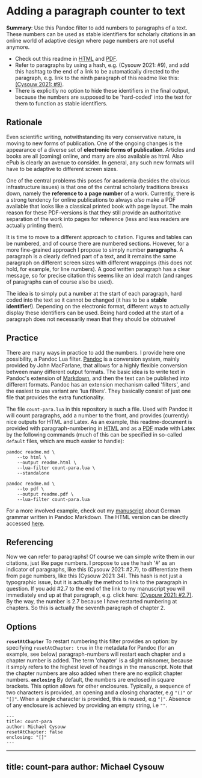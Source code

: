 # Adding a paragraph counter to text

**Summary**: Use this Pandoc filter to add numbers to paragraphs of a text. These numbers can be used as stable identifiers for scholarly citations in an online world of adaptive design where page numbers are not useful anymore.

- Check out this readme in [HTML](https://gitcdn.link/repo/cysouw/count-para/main/readme.html) and [PDF](https://gitcdn.link/repo/cysouw/count-para/main/readme.pdf).
- Refer to paragraphs by using a hash, e.g. (Cysouw 2021: #9), and add this hashtag to the end of a link to be automatically directed to the paragraph, e.g. link to the ninth paragraph of this readme like this: [(Cysouw 2021: #9)](https://gitcdn.link/repo/cysouw/count-para/main/readme.html#9).
- There is explicitly no option to hide these identifiers in the final output, because the numbers are supposed to be 'hard-coded' into the text for them to function as stable identifiers.

## Rationale

Even scientific writing, notwithstanding its very conservative nature, is moving to new forms of publication. One of the ongoing changes is the appearance of a diverse set of **electronic forms of publication**. Articles and books are all (coming) online, and many are also available as html. Also ePub is clearly an avenue to consider. In general, any such new formats will have to be adaptive to different screen sizes.

One of the central problems this poses for academia (besides the obvious infrastructure issues) is that one of the central scholarly traditions breaks down, namely the **reference to a page number** of a work. Currently, there is a strong tendency for online publications to always *also* make a PDF available that looks like a classical printed book with page layout. The main reason for these PDF-versions is that they still provide an authoritative separation of the work into pages for reference (less and less readers are actually printing them).

It is time to move to a different approach to citation. Figures and tables can be numbered, and of course there are numbered sections. However, for a more fine-grained approach I propose to simply number **paragraphs**. A paragraph is a clearly defined part of a text, and it remains the same paragraph on different screen sizes with different wrappings (this does not hold, for example, for line numbers). A good written paragraph has a clear message, so for precise citation this seems like an ideal match (and ranges of paragraphs can of course also be used).

The idea is to simply put a number at the start of each paragraph, hard coded into the text so it cannot be changed (it has to be a **stable identifier**!). Depending on the electronic format, different ways to actually display these identifiers can be used. Being hard coded at the start of a paragraph does not necessarily mean that they should be obtrusive!

## Practice

There are many ways in practice to add the numbers. I provide here one possibility, a Pandoc Lua filter. [Pandoc](https://pandoc.org) is a conversion system, mainly provided by John MacFarlane, that allows for a highly flexible conversion between many different output formats. The basic idea is to write text in Pandoc's extension of [Markdown](https://daringfireball.net/projects/markdown/syntax), and then the text can be published into different formats. Pandoc has an extension mechanism called 'filters', and the easiest to use variant are 'lua filters'. They basically consist of just one file that provides the extra functionality.

The file `count-para.lua` in this repository is such a file. Used with Pandoc it will count paragraphs, add a number to the front, and provides (currently) nice outputs for HTML and Latex. As an example, this readme-document is provided with paragraph-numbering in [HTML](https://gitcdn.link/repo/cysouw/count-para/main/readme.html) and as a [PDF](https://gitcdn.link/repo/cysouw/count-para/main/readme.pdf) made with Latex by the following commands (much of this can be specified in so-called `default` files, which are much easier to handle):

```
pandoc readme.md \
    --to html \
    --output readme.html \
    --lua-filter count-para.lua \
    --standalone

pandoc readme.md \
    --to pdf \
    --output readme.pdf \
    --lua-filter count-para.lua
```

For a more involved example, check out my [manuscript](https://github.com/cysouw/diathesis) about German grammar written in Pandoc Markdown. The HTML version can be directly accessed [here](https://gitcdn.link/repo/cysouw/diathesis/main/cysouwDiathesisManuscript.html).

## Referencing

Now we can refer to paragraphs! Of course we can simple write them in our citations, just like page numbers. I propose to use the hash '#' as an indicator of paragraphs, like this (Cysouw 2021: #2.7), to differentiate them from page numbers, like this (Cysouw 2021: 34). This hash is not just a typographic issue, but it is actually the method to link to the paragraph in question. If you add #2.7 to the end of the link to my manuscript you will immediately end up at that paragraph, e.g. click here: [(Cysouw 2021: #2.7)](https://gitcdn.link/repo/cysouw/diathesis/main/cysouwDiathesisManuscript.html#2.7). By the way, the number is 2.7 because I have restarted numbering at chapters. So this is actually the seventh paragraph of chapter 2. 

## Options

**`resetAtChapter`** To restart numbering this filter provides an option: by specifying `resetAtChapter: true` in the metadata for Pandoc (for an example, see below) paragraph-numbers will restart each chapter and a chapter number is added. The term 'chapter' is a slight misnomer, because it simply refers to the highest level of headings in the manuscript. Note that the chapter numbers are also added when there are no explicit chapter numbers.
**`enclosing`** By default, the numbers are enclosed in square brackets. This option allows for other enclosures. Typically, a sequence of two characters is provided, an opening and a closing character, e.g `"()"` or `"[]"`. When a single character is provided, this is reused, e.g `"|"`. Absence of any enclosure is achieved by providing an empty string, i.e `""`.

```
---
title: count-para
author: Michael Cysouw
resetAtChapter: false
enclosing: "[]"
---
```
---
title: count-para
author: Michael Cysouw
---
